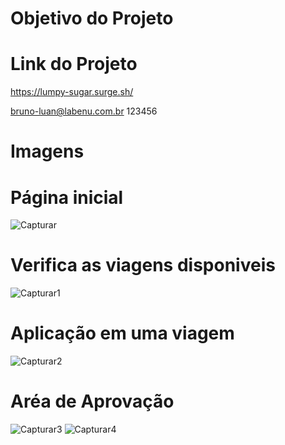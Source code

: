 
# Objetivo do Projeto


# Link do Projeto
https://lumpy-sugar.surge.sh/

bruno-luan@labenu.com.br
123456


# Imagens
# Página inicial
![Capturar](https://user-images.githubusercontent.com/86798260/173432421-23e69ce5-22c8-4371-ae75-8709fe400ff6.PNG)
# Verifica as viagens disponiveis
![Capturar1](https://user-images.githubusercontent.com/86798260/173432428-c6068060-7b22-4435-a6fc-15a0b7799759.PNG)
# Aplicação em uma viagem
![Capturar2](https://user-images.githubusercontent.com/86798260/173432433-a0bb4f3d-0884-47d9-ac6c-812e84381821.PNG)
# Aréa de Aprovação 
![Capturar3](https://user-images.githubusercontent.com/86798260/173432442-947fe9e5-5de2-493c-a60d-f0248593ccbb.PNG)
![Capturar4](https://user-images.githubusercontent.com/86798260/173432946-885876fa-1521-4dcb-8bdc-e115593e032c.PNG)
